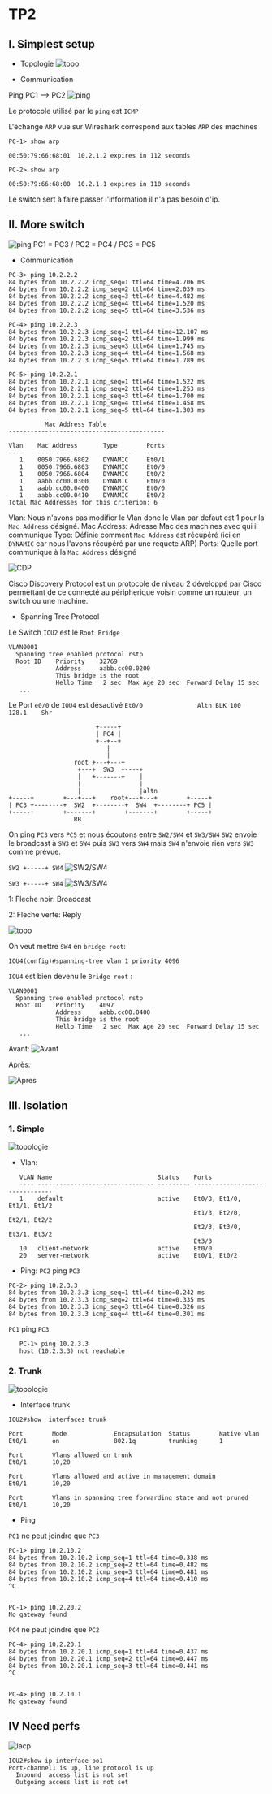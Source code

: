 # TP2

## I. Simplest setup

* Topologie 
![topo](images/topologie.PNG)

* Communication

Ping PC1 --> PC2
![ping](images/ping-pc1-pc2.PNG)

Le protocole utilisé par le `ping` est `ICMP`

L'échange `ARP` vue sur Wireshark correspond aux tables `ARP` des machines
```
PC-1> show arp

00:50:79:66:68:01  10.2.1.2 expires in 112 seconds
```

```
PC-2> show arp

00:50:79:66:68:00  10.2.1.1 expires in 110 seconds
```

Le switch sert à faire passer l'information il n'a pas besoin d'ip.


## II. More switch

![ping](images/topologie2.PNG)
PC1 = PC3   /   PC2 = PC4   /   PC3 = PC5

* Communication


```
PC-3> ping 10.2.2.2
84 bytes from 10.2.2.2 icmp_seq=1 ttl=64 time=4.706 ms
84 bytes from 10.2.2.2 icmp_seq=2 ttl=64 time=2.039 ms
84 bytes from 10.2.2.2 icmp_seq=3 ttl=64 time=4.482 ms
84 bytes from 10.2.2.2 icmp_seq=4 ttl=64 time=1.520 ms
84 bytes from 10.2.2.2 icmp_seq=5 ttl=64 time=3.536 ms
```

```
PC-4> ping 10.2.2.3
84 bytes from 10.2.2.3 icmp_seq=1 ttl=64 time=12.107 ms
84 bytes from 10.2.2.3 icmp_seq=2 ttl=64 time=1.999 ms
84 bytes from 10.2.2.3 icmp_seq=3 ttl=64 time=1.745 ms
84 bytes from 10.2.2.3 icmp_seq=4 ttl=64 time=1.568 ms
84 bytes from 10.2.2.3 icmp_seq=5 ttl=64 time=1.789 ms
```

```
PC-5> ping 10.2.2.1
84 bytes from 10.2.2.1 icmp_seq=1 ttl=64 time=1.522 ms
84 bytes from 10.2.2.1 icmp_seq=2 ttl=64 time=1.253 ms
84 bytes from 10.2.2.1 icmp_seq=3 ttl=64 time=1.700 ms
84 bytes from 10.2.2.1 icmp_seq=4 ttl=64 time=1.458 ms
84 bytes from 10.2.2.1 icmp_seq=5 ttl=64 time=1.303 ms
```

```
          Mac Address Table
-------------------------------------------

Vlan    Mac Address       Type        Ports
----    -----------       --------    -----
   1    0050.7966.6802    DYNAMIC     Et0/1
   1    0050.7966.6803    DYNAMIC     Et0/0
   1    0050.7966.6804    DYNAMIC     Et0/2
   1    aabb.cc00.0300    DYNAMIC     Et0/0
   1    aabb.cc00.0400    DYNAMIC     Et0/0
   1    aabb.cc00.0410    DYNAMIC     Et0/2
Total Mac Addresses for this criterion: 6
```
Vlan: Nous n'avons pas modifier le Vlan donc le Vlan par defaut est 1 pour la `Mac Address` désigné.
Mac Address: Adresse Mac des machines avec qui il communique
Type: Définie comment `Mac Address` est récupéré (ici en `DYNAMIC` car nous l'avons récupéré par une requete ARP) 
Ports: Quelle port communique à la `Mac Address` désigné

![CDP](images/CDP.PNG)

Cisco Discovery Protocol est un protocole de niveau 2 développé par Cisco permettant de ce connecté au péripherique voisin comme un routeur, un switch ou une machine.

* Spanning Tree Protocol

Le Switch `IOU2` est le `Root Bridge`
```
VLAN0001
  Spanning tree enabled protocol rstp
  Root ID    Priority    32769
             Address     aabb.cc00.0200
             This bridge is the root
             Hello Time   2 sec  Max Age 20 sec  Forward Delay 15 sec
   ...
   ``` 

Le Port `e0/0` de `IOU4` est désactivé
`Et0/0               Altn BLK 100       128.1    Shr` 
```
                        +-----+
                        | PC4 |
                        +--+--+
                           |
                           |
                  root +---+---+
                   +---+  SW3  +----+
                   |   +-------+    |
                   |                |
                   |                |altn
+-----+        +---+---+    root+---+---+        +-----+
| PC3 +--------+  SW2  +--------+  SW4  +--------+ PC5 |
+-----+        +-------+        +-------+        +-----+
                  RB
```

On ping `PC3` vers `PC5` et nous écoutons entre `SW2/SW4` et `SW3/SW4`
`SW2` envoie le broadcast à `SW3` et `SW4` puis `SW3` vers `SW4` mais `SW4` n'envoie rien vers `SW3` comme prévue.

`SW2 +-----+ SW4`
![SW2/SW4](images/IOU2-IOU4.PNG)

`SW3 +-----+ SW4`
![SW3/SW4](images/IOU3-IOU4.PNG)

1: Fleche noir: Broadcast

2: Fleche verte: Reply

![topo](images/topologie2.PNG)

On veut mettre `SW4` en `bridge root`:

`IOU4(config)#spanning-tree vlan 1 priority 4096`

`IOU4` est bien devenu le `Bridge root` :
```
VLAN0001
  Spanning tree enabled protocol rstp
  Root ID    Priority    4097
             Address     aabb.cc00.0400
             This bridge is the root
             Hello Time   2 sec  Max Age 20 sec  Forward Delay 15 sec
   ...
```

Avant:
![Avant](images/Avant.PNG)

Après:

![Apres](images/Apres.PNG)

## III. Isolation

### 1. Simple

![topologie](images/topologie3.PNG)

* Vlan:
```
   VLAN Name                             Status    Ports
   ---- -------------------------------- --------- -------------------------------
   1    default                          active    Et0/3, Et1/0, Et1/1, Et1/2
                                                   Et1/3, Et2/0, Et2/1, Et2/2
                                                   Et2/3, Et3/0, Et3/1, Et3/2
                                                   Et3/3
   10   client-network                   active    Et0/0
   20   server-network                   active    Et0/1, Et0/2
```

* Ping:
`PC2` ping `PC3`
```
PC-2> ping 10.2.3.3
84 bytes from 10.2.3.3 icmp_seq=1 ttl=64 time=0.242 ms
84 bytes from 10.2.3.3 icmp_seq=2 ttl=64 time=0.335 ms
84 bytes from 10.2.3.3 icmp_seq=3 ttl=64 time=0.326 ms
84 bytes from 10.2.3.3 icmp_seq=4 ttl=64 time=0.301 ms
```

`PC1` ping `PC3`
```
   PC-1> ping 10.2.3.3
   host (10.2.3.3) not reachable
```

### 2. Trunk

![topologie](images/topologie4.PNG)

* Interface trunk
```
IOU2#show  interfaces trunk

Port        Mode             Encapsulation  Status        Native vlan
Et0/1       on               802.1q         trunking      1

Port        Vlans allowed on trunk
Et0/1       10,20

Port        Vlans allowed and active in management domain
Et0/1       10,20

Port        Vlans in spanning tree forwarding state and not pruned
Et0/1       10,20
```

* Ping

`PC1` ne peut joindre que `PC3`
```
PC-1> ping 10.2.10.2
84 bytes from 10.2.10.2 icmp_seq=1 ttl=64 time=0.338 ms
84 bytes from 10.2.10.2 icmp_seq=2 ttl=64 time=0.482 ms
84 bytes from 10.2.10.2 icmp_seq=3 ttl=64 time=0.481 ms
84 bytes from 10.2.10.2 icmp_seq=4 ttl=64 time=0.410 ms
^C


PC-1> ping 10.2.20.2
No gateway found
```

`PC4` ne peut joindre que `PC2`
```
PC-4> ping 10.2.20.1
84 bytes from 10.2.20.1 icmp_seq=1 ttl=64 time=0.437 ms
84 bytes from 10.2.20.1 icmp_seq=2 ttl=64 time=0.447 ms
84 bytes from 10.2.20.1 icmp_seq=3 ttl=64 time=0.441 ms
^C


PC-4> ping 10.2.10.1
No gateway found
```

## IV Need perfs

![lacp](images/lacp.PNG)

```
IOU2#show ip interface po1
Port-channel1 is up, line protocol is up
  Inbound  access list is not set
  Outgoing access list is not set

```